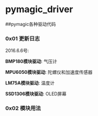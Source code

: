 # pymagic_driver

##pymagic各种驱动代码

### 0x01 更新日志

2016.6.6号:               

**BMP180模块驱动**: 气压计 

**MPU6050模块驱动**: 陀螺仪和加速度传感器

**LM75A模块驱动**: 温度计  

**SSD1306模块驱动**: OLED屏幕

### 0x02 模块用法
